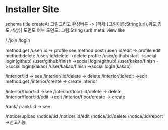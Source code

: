 # Installer Site

<!-- 인테리어 -->

schema
title
createAt
그림그리고 완성버튼 -> [객체:{그림이름:String(url),위도,경도,색상}]
도면도 여부
도면도: 그림:String (url)
meta:
view
like

<!-- global -->

/
/join
/login

<!-- user -->

method:get /user/:id -> profile see
method:post /user/:id/edit -> profile edit
method:delete /user/:id/delete ->delete profile
/user/github/start ->social login(github)
/user/github/finish ->social login(github)
/user/kakao/finish ->social login(kakao)
/user/kakao/finish ->social login(kakao)

<!-- 도면X -->

/interior/:id -> see
/interior/:id/delete -> delete
/interior/:id/edit ->edit
method:get /interior/create -> create interior

<!-- 도면존재 -->

/interior/floor/:id ->see
/interior/floor/:id/delete -> delete
/interior/floor/:id/edit ->edit
/interior/floor/create -> create

<!-- ranking -->

/rank/
/rank/:id -> see

<!-- notice -->

/notice/upload
/notice/:id
/notice/:id/edit
/notice/:id/delete
/notice/:id/report ->신고기능
